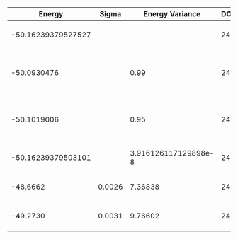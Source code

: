 | Energy             | Sigma | Energy Variance | DOF | Einf | Method                                                       | Reference |
|--------------------|-------|-----------------|-----|------|--------------------------------------------------------------|-----------|
| -50.16239379527527 |       |                 | 24  | 0    | Exact diagonalization                                        | TODO: own code (ED) |
| -50.0930476        |       | 0.99            | 24  | 0    | VQE + symm. circuit (96 pars., Ns = 2^14 per par, statevector) | TODO: ask Nikita |
| -50.1019006        |       | 0.95            | 24  | 0    | VQE + symm. circuit (96 pars., exact grads & metric, statevector) | TODO: ask Nikita |
| -50.16239379503101 |  | 3.916126117129898e-8 | 24  | 0    | DMRG (bond dimension = 4096)                                 | [code](https://github.com/https://github.com/varbench/methods/blob/main/scripts/J1J2/rectangular-4x6_24_P_0.5/dmrg.sh) |
| -48.6662           | 0.0026 | 7.36838        | 24  | 0    | Jastrow baseline                                             | TODO: own code (RBM) |
| -49.2730           | 0.0031 | 9.76602        | 24  | 0    | RBM (alpha = 1)                                              | TODO: own code (Jastrow) |

